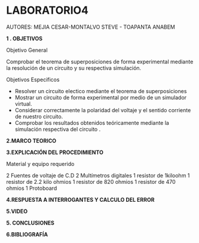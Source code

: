 # LABORATORIO4

AUTORES: MEJIA CESAR-MONTALVO STEVE - TOAPANTA ANABEM

**1 . OBJETIVOS**

Objetivo General

Comprobar el teorema de superposiciones de forma experimental mediante la resolución de un circuito y su respectiva simulación.

Objetivos Especificos

* Resolver un circuito electico mediante el teorema de superposiciones
* Mostrar un circuito de forma experimental por medio de un simulador virtual.
* Considerar correctamente la polaridad del voltaje y  el sentido corriente de nuestro circuito.
* Comprobar los resultados obtenidos teóricamente mediante la simulación respectiva del circuito .




**2.MARCO TEORICO**



**3.EXPLICACIÓN DEL PROCEDIMIENTO**

Material y equipo requerido

2 Fuentes de voltaje de C.D
2 Multímetros digitales
1 resistor de 1kiloohm
1 resistor de 2.2 kilo ohmios
1 resistor de 820 ohmios
1 resistor de 470 ohmios
1 Protoboard





**4.RESPUESTA A INTERROGANTES Y CALCULO DEL ERROR**




**5.VIDEO**


**5. CONCLUSIONES**



**6.BIBLIOGRAFÍA**
